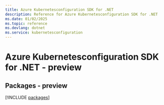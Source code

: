 ```yaml
---
title: Azure Kubernetesconfiguration SDK for .NET
description: Reference for Azure Kubernetesconfiguration SDK for .NET
ms.date: 01/02/2025
ms.topic: reference
ms.devlang: dotnet
ms.service: kubernetesconfiguration
---
```

# Azure Kubernetesconfiguration SDK for .NET - preview
## Packages - preview
[!INCLUDE [packages](kubernetesconfiguration-index.md)]